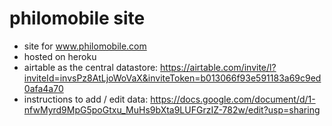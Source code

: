 # philomobile site

- site for www.philomobile.com
- hosted on heroku
- airtable as the central datastore: https://airtable.com/invite/l?inviteId=invsPz8AtLjoWoVaX&inviteToken=b013066f93e591183a69c9ed0afa4a70
- instructions to add / edit data:  https://docs.google.com/document/d/1-nfwMyrd9MpG5poGtxu_MuHs9bXta9LUFGrzIZ-782w/edit?usp=sharing
